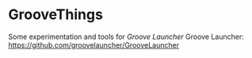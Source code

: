 # GrooveThings

Some experimentation and tools for *Groove Launcher*
Groove Launcher: https://github.com/groovelauncher/GrooveLauncher

